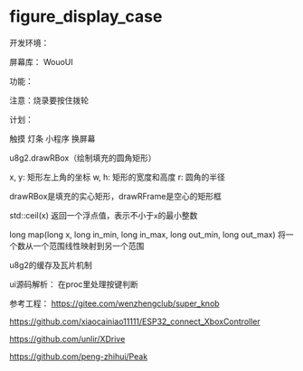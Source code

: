 # figure_display_case

开发环境：

屏幕库：
WouoUI


功能：

注意：烧录要按住拨轮

计划：

触摸
灯条
小程序
换屏幕




u8g2.drawRBox（绘制填充的圆角矩形）

x, y: 矩形左上角的坐标
   w, h: 矩形的宽度和高度
   r: 圆角的半径

drawRBox是填充的实心矩形，drawRFrame是空心的矩形框

std::ceil(x)
返回一个浮点值，表示不小于`x`的最小整数

long map(long x, long in_min, long in_max, long out_min, long out_max)
将一个数从一个范围线性映射到另一个范围

u8g2的缓存及瓦片机制


ui源码解析：
在proc里处理按键判断





参考工程：
https://gitee.com/wenzhengclub/super_knob

https://github.com/xiaocainiao11111/ESP32_connect_XboxController

https://github.com/unlir/XDrive

https://github.com/peng-zhihui/Peak